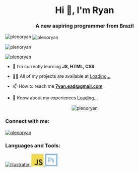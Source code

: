 <h1 align="center">Hi 👋, I'm Ryan</h1>
<h3 align="center">A new aspiring programmer from Brazil</h3>



<p><img align="left" src="https://github-readme-stats.vercel.app/api/top-langs?username=plenoryan&show_icons=true&theme=apprentice&include_all_commits=true&count_private=true" alt="plenoryan" /></p>

<p>&nbsp;<img align="center" src="https://github-readme-stats.vercel.app/api?username=plenoryan&theme=apprentice&show_icons=true&locale=en" alt="plenoryan" /></p>

<p align="left"> <img src="https://komarev.com/ghpvc/?username=plenoryan&label=Profile%20views&color=0e75b6&style=flat" alt="plenoryan" /> </p>

<p align="left"> <a href="https://github.com/ryo-ma/github-profile-trophy"><img src="https://github-profile-trophy.vercel.app/?username=plenoryan&theme=alduin" alt="plenoryan" /></a> </p>

- 🌱 I’m currently learning **JS, HTML, CSS**

- 👨‍💻 All of my projects are available at [Loading...](Loading...)

- 📫 How to reach me **7yan.ead@gmail.com**

- 📄 Know about my experiences [Loading...](Loading...)
 
<center><p><img align="center" src="http://github-readme-streak-stats.herokuapp.com?user=plenoryan&theme=git-dark&border_radius=5&locale=pt-br&sideNums=FEFEB3&sideLabels=FFFFFF&currStreakNum=FEFEB3&currStreakLabel=FFFFFF&ring=FFFFFF&fire=FEFEB3&dates=FEFEB3&background=262626&stroke=FEFEB3&border=FFFFFF" alt="plenoryan" /></p></center>

<h3 align="left">Connect with me:</h3>
<p align="left">
<a href="https://instagram.com/plenoryan" target="blank"><img align="center" src="https://raw.githubusercontent.com/rahuldkjain/github-profile-readme-generator/master/src/images/icons/Social/instagram.svg" alt="plenoryan" height="30" width="40" /></a>
</p>

<h3 align="left">Languages and Tools:</h3>
<p align="left"> <a href="https://www.adobe.com/in/products/illustrator.html" target="_blank" rel="noreferrer"> <img src="https://www.vectorlogo.zone/logos/adobe_illustrator/adobe_illustrator-icon.svg" alt="illustrator" width="40" height="40"/> </a> <a href="https://developer.mozilla.org/en-US/docs/Web/JavaScript" target="_blank" rel="noreferrer"> <img src="https://raw.githubusercontent.com/devicons/devicon/master/icons/javascript/javascript-original.svg" alt="javascript" width="40" height="40"/> </a> <a href="https://www.photoshop.com/en" target="_blank" rel="noreferrer"> <img src="https://raw.githubusercontent.com/devicons/devicon/master/icons/photoshop/photoshop-line.svg" alt="photoshop" width="40" height="40"/> </a> </p>

 
